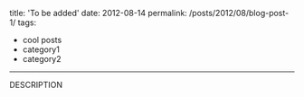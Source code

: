 title: 'To be added'
date: 2012-08-14
permalink: /posts/2012/08/blog-post-1/
tags:
  - cool posts
  - category1
  - category2
---

DESCRIPTION

<!-- Headings are cool
======

You can have many headings
======

Aren't headings cool? -->

